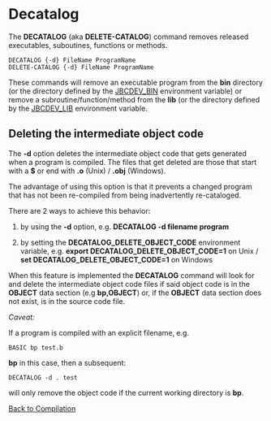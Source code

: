 # Decatalog

<PageHeader />

The **DECATALOG** (aka **DELETE-CATALOG**) command removes released executables, suboutines, functions or methods.

```
DECATALOG {-d} FileName ProgramName
DELETE-CATALOG {-d} FileName ProgramName
```

These commands will remove an executable program from the **bin** directory (or the directory defined by the [JBCDEV_BIN](../envronmemt-variables/../../environment-variables/jbcdev_bin/README.md) environment variable) or remove a subroutine/function/method from the **lib** (or the directory defined by the [JBCDEV_LIB](../envronmemt-variables/../../environment-variables/jbcdev_lib/README.md) environment variable.

## Deleting the intermediate object code

The **-d** option deletes the intermediate object code that gets generated when a program is compiled. The files that get deleted are those that start with a **$** or end with **.o** (Unix) / **.obj** (Windows).

The advantage of using this option is that it prevents a changed program that has not been re-compiled from being inadvertently re-cataloged.

There are 2 ways to achieve this behavior:

1. by using the **-d** option, e.g. **DECATALOG -d filename program**

2. by setting the **DECATALOG_DELETE_OBJECT_CODE** environment variable, e.g. **export DECATALOG_DELETE_OBJECT_CODE=1** on Unix / **set DECATALOG_DELETE_OBJECT_CODE=1** on Windows

When this feature is implemented the **DECATALOG** command will look for and delete the intermediate object code files if said object code is in the **OBJECT** data section (e.g **bp,OBJECT**) or, if the **OBJECT** data section does not exist, is in the source code file.

*Caveat:*

If a program is compiled with an explicit filename, e.g.

```
BASIC bp test.b
```

**bp** in this case, then a subsequent:

```
DECATALOG -d . test
```

will only remove the object code if the current working directory is **bp**. 

[Back to Compilation](../README.md)

  
<PageFooter />
